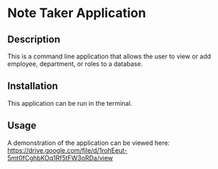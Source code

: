 
  # Note Taker Application

  
  ## Description
  This is a command line application that allows the user to view or add employee, department, or roles to a database. 
  
  ## Installation 
  This application can be run in the terminal. 

  ## Usage
  A demonstration of the application can be viewed here: https://drive.google.com/file/d/1rohEeut-5mt0fCghbKOq1Rf5tFW3oRDa/view
    